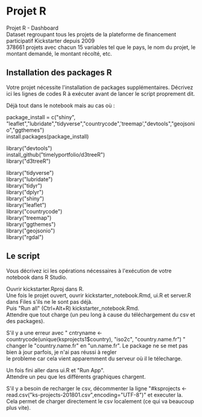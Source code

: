 # Projet R

Projet R - Dashboard  
Dataset regroupant tous les projets de la plateforme de financement participatif Kickstarter depuis 2009  
378661 projets avec chacun 15 variables tel que le pays, le nom du projet, le montant demandé, le montant récolté, etc.  


## Installation des packages R

Votre projet nécessite l'installation de packages supplémentaires. Décrivez ici les lignes de codes R à exécuter avant de lancer le script proprement dit.  

Déjà tout dans le notebook mais au cas où :  

package_install = c("shiny", "leaflet","lubridate","tidyverse","countrycode",'treemap',"devtools","geojsonio","ggthemes")  
install.packages(package_install)  

library("devtools")  
install_github("timelyportfolio/d3treeR")  
library("d3treeR")  

library("tidyverse")  
library("lubridate")  
library("tidyr")  
library("dplyr")  
library("shiny")  
library("leaflet")  
library("countrycode")  
library("treemap")  
library("ggthemes")  
library("geojsonio")  
library("rgdal")  


## Le script

Vous décrivez ici les opérations nécessaires à l'exécution de votre notebook dans R Studio.

Ouvrir kickstarter.Rproj dans R.  
Une fois le projet ouvert, ouvrir kickstarter_notebook.Rmd, ui.R et server.R dans Files s'ils ne le sont pas déjà.  
Puis "Run all" (Ctrl+Alt+R) kickstarter_notebook.Rmd.  
Attendre que tout charge (un peu long à cause du téléchargement du csv et des packages).  

S'il y a une erreur avec " cntryname <- countrycode(unique(ksprojects1$country), "iso2c", "country.name.fr") "  
changer le "country.name.fr" en "un.name.fr". Le package ne se met pas bien à jour parfois, je n'ai pas réussi à regler   
le probleme car cela vient apparemment du serveur où il le télecharge.  

Un fois fini aller dans ui.R et "Run App".  
Attendre un peu que les différents graphiques chargent.  

S'il y a besoin de recharger le csv, décommenter la ligne "#ksprojects <- read.csv("ks-projects-201801.csv",encoding="UTF-8")" et executer la.  
Cela permet de charger directement le csv localement (ce qui va beaucoup plus vite).  



